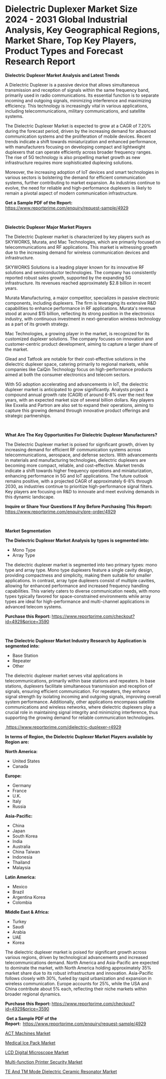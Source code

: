 <p><h1>Dielectric Duplexer Market Size 2024 - 2031 Global Industrial Analysis, Key Geographical Regions, Market Share, Top Key Players, Product Types and Forecast Research Report</h1></p><p><strong>Dielectric Duplexer Market Analysis and Latest Trends</strong></p>
<p><p>A Dielectric Duplexer is a passive device that allows simultaneous transmission and reception of signals within the same frequency band, primarily used in radio communications. Its essential function is to separate incoming and outgoing signals, minimizing interference and maximizing efficiency. This technology is increasingly vital in various applications, including telecommunications, military communications, and satellite systems.</p><p>The Dielectric Duplexer Market is expected to grow at a CAGR of 7.20% during the forecast period, driven by the increasing demand for advanced communication systems and the proliferation of mobile devices. Recent trends indicate a shift towards miniaturization and enhanced performance, with manufacturers focusing on developing compact and lightweight duplexers that can operate efficiently across broader frequency ranges. The rise of 5G technology is also propelling market growth as new infrastructure requires more sophisticated duplexing solutions.</p><p>Moreover, the increasing adoption of IoT devices and smart technologies in various sectors is bolstering the demand for efficient communication systems, further contributing to market expansion. As industries continue to evolve, the need for reliable and high-performance duplexers is likely to remain a pivotal aspect of modern communication infrastructure.</p></p>
<p><strong>Get a Sample PDF of the Report:&nbsp;</strong> <a href="https://www.reportprime.com/enquiry/request-sample/4929">https://www.reportprime.com/enquiry/request-sample/4929</a></p>
<p>&nbsp;</p>
<p><strong>Dielectric Duplexer Major Market Players</strong></p>
<p><p>The Dielectric Duplexer market is characterized by key players such as SKYWORKS, Murata, and Mac Technologies, which are primarily focused on telecommunications and RF applications. This market is witnessing growth due to the increasing demand for wireless communication devices and infrastructure. </p><p>SKYWORKS Solutions is a leading player known for its innovative RF solutions and semiconductor technologies. The company has consistently reported robust sales growth, supported by the expanding 5G infrastructure. Its revenues reached approximately $2.8 billion in recent years.</p><p>Murata Manufacturing, a major competitor, specializes in passive electronic components, including duplexers. The firm is leveraging its extensive R&D capabilities to enhance performance in RF applications. Murata's revenue stood at around $15 billion, reflecting its strong position in the electronics industry, with continuous investment in next-generation wireless technology as a part of its growth strategy.</p><p>Mac Technologies, a growing player in the market, is recognized for its customized duplexer solutions. The company focuses on innovation and customer-centric product development, aiming to capture a larger share of the market.</p><p>Glead and Tatfook are notable for their cost-effective solutions in the dielectric duplexer space, catering primarily to regional markets, while companies like CaiQin Technology focus on high-performance products aimed at both the consumer electronics and telecom sectors.</p><p>With 5G adoption accelerating and advancements in IoT, the dielectric duplexer market is anticipated to grow significantly. Analysts project a compound annual growth rate (CAGR) of around 6-8% over the next few years, with an expected market size of several billion dollars. Key players like Exxelia and Partron are also set to expand their operations, aiming to capture this growing demand through innovative product offerings and strategic partnerships.</p></p>
<p>&nbsp;</p>
<p><strong>What Are The Key Opportunities For Dielectric Duplexer Manufacturers?</strong></p>
<p><p>The Dielectric Duplexer market is poised for significant growth, driven by increasing demand for efficient RF communication systems across telecommunications, aerospace, and defense sectors. With advancements in materials and manufacturing technologies, dielectric duplexers are becoming more compact, reliable, and cost-effective. Market trends indicate a shift towards higher frequency operations and miniaturization, enhancing performance in 5G and IoT applications. The future outlook remains positive, with a projected CAGR of approximately 6-8% through 2030, as industries continue to prioritize high-performance signal filters. Key players are focusing on R&D to innovate and meet evolving demands in this dynamic landscape.</p></p>
<p><strong>Inquire or Share Your Questions If Any Before Purchasing This Report:</strong> <a href="https://www.reportprime.com/enquiry/pre-order/4929">https://www.reportprime.com/enquiry/pre-order/4929</a></p>
<p>&nbsp;</p>
<p><strong>Market Segmentation</strong></p>
<p><strong>The Dielectric Duplexer Market Analysis by types is segmented into:</strong></p>
<p><ul><li>Mono Type</li><li>Array Type</li></ul></p>
<p><p>The dielectric duplexer market is segmented into two primary types: mono type and array type. Mono type duplexers feature a single cavity design, providing compactness and simplicity, making them suitable for smaller applications. In contrast, array type duplexers consist of multiple cavities, allowing for enhanced performance and increased frequency handling capabilities. This variety caters to diverse communication needs, with mono types typically favored for space-constrained environments while array types are ideal for high-performance and multi-channel applications in advanced telecom systems.</p></p>
<p><strong>Purchase this Report:&nbsp;</strong><a href="https://www.reportprime.com/checkout?id=4929&price=3590">https://www.reportprime.com/checkout?id=4929&price=3590</a></p>
<p>&nbsp;</p>
<p><strong>The Dielectric Duplexer Market Industry Research by Application is segmented into:</strong></p>
<p><ul><li>Base Station</li><li>Repeater</li><li>Other</li></ul></p>
<p><p>The dielectric duplexer market serves vital applications in telecommunications, primarily within base stations and repeaters. In base stations, duplexers facilitate simultaneous transmission and reception of signals, ensuring efficient communication. For repeaters, they enhance signal strength by isolating incoming and outgoing signals, improving overall system performance. Additionally, other applications encompass satellite communications and wireless networks, where dielectric duplexers play a crucial role in maintaining signal integrity and minimizing interference, thus supporting the growing demand for reliable communication technologies.</p></p>
<p><a href="https://www.reportprime.com/dielectric-duplexer-r4929">&nbsp;https://www.reportprime.com/dielectric-duplexer-r4929</a></p>
<p><strong>In terms of Region, the Dielectric Duplexer Market Players available by Region are:</strong></p>
<p>
    <p> <strong> North America: </strong>
        <ul>
            <li>United States</li>
            <li>Canada</li>
        </ul>
        </p> 
    <p> <strong> Europe: </strong>
        <ul>
            <li>Germany</li>
            <li>France</li>
            <li>U.K.</li>
            <li>Italy</li>
            <li>Russia</li>
        </ul>
        </p> 
    <p> <strong> Asia-Pacific: </strong>
        <ul>
            <li>China</li>
            <li>Japan</li>
            <li>South Korea</li>
            <li>India</li>
            <li>Australia</li>
            <li>China Taiwan</li>
            <li>Indonesia</li>
            <li>Thailand</li>
            <li>Malaysia</li>
        </ul>
        </p> 
    <p> <strong> Latin America: </strong>
        <ul>
            <li>Mexico</li>
            <li>Brazil</li>
            <li>Argentina Korea</li>
            <li>Colombia</li>
        </ul>
        </p> 
    <p> <strong> Middle East & Africa: </strong>
        <ul>
            <li>Turkey</li>
            <li>Saudi</li>
            <li>Arabia</li>
            <li>UAE</li>
            <li>Korea</li>
        </ul>
    </p>
    </p>
<p><p>The dielectric duplexer market is poised for significant growth across various regions, driven by technological advancements and increased telecommunications demand. North America and Asia-Pacific are expected to dominate the market, with North America holding approximately 35% market share due to its robust infrastructure and innovation. Asia-Pacific follows closely with 30%, fueled by rapid urbanization and expansion in wireless communication. Europe accounts for 25%, while the USA and China contribute about 5% each, reflecting their niche markets within broader regional dynamics.</p></p>
<p><strong>Purchase this Report: </strong><a href="https://www.reportprime.com/checkout?id=4929&price=3590">https://www.reportprime.com/checkout?id=4929&price=3590</a></p>
<p>&nbsp;<strong>Get a Sample PDF of the Report:&nbsp;&nbsp;</strong><a href="https://www.reportprime.com/enquiry/request-sample/4929">https://www.reportprime.com/enquiry/request-sample/4929</a></p>
<p><strong></strong></p>
<p><p><a href="https://www.linkedin.com/pulse/act-machines-market-outlook-complete-industry-analysis-uglve?trackingId=d42veh8GR5uxQuTqi%2BSG9g%3D%3D">ACT Machines Market</a></p><p><a href="https://www.linkedin.com/pulse/medical-ice-pack-market-overview-regional-outlook-competitive-mxy4e?trackingId=W%2BJIQlCJSBCFSx5wFizoUQ%3D%3D">Medical Ice Pack Market</a></p><p><a href="https://github.com/olyy49keyt/Market-Research-Report-List-1/blob/main/lcd-digital-microscope-market.md">LCD Digital Microscope Market</a></p><p><a href="https://issuu.com/reportprime-2/docs/multi-function-printer-security-mar_473285d6126642">Multi-function Printer Security Market</a></p><p><a href="https://github.com/SanjidaKhan901/Market-Research-Report-List-1/blob/main/te-and-tm-mode-dielectric-ceramic-resonator-market.md">TE And TM Mode Dielectric Ceramic Resonator Market</a></p></p>